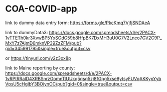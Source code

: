 # COA-COVID-app

link to dummy data entry form: https://forms.gle/PkcKmq7VjfjSNDAeA

link to dummyData3: https://docs.google.com/spreadsheets/d/e/2PACX-1vTTETh0kr3XvwBP5YxSGdG59b8HfpBK7DxMH3uU0G7V2Lnco7GV2C9P_MxY7z7AjmD6mknVP39ZzZFM/pub?gid=345991795&single=true&output=csv

or https://tinyurl.com/y2z3ox8p


link to Maine reporting by county: https://docs.google.com/spreadsheets/d/e/2PACX-1vRPtRRaID4XRBSnrzGomnTtUUkq5qsq5zj8fGpg5xse8ytsyFUVqAKKypYybVpsU5cHgIbY3BOiynOC/pub?gid=0&single=true&output=csv
